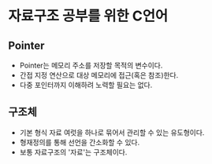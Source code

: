 # 자료구조 공부를 위한 C언어

## Pointer
- Pointer는 메모리 주소를 저장할 목적의 변수이다.
- 간접 지정 연산으로 대상 메모리에 접근(혹은 참조)한다.
- 다중 포인터까지 이해하려 노력할 필요는 없다.


## 구조체
- 기본 형식 자료 여럿을 하나로 묶어서 관리할 수 있는 유도형이다.
- 형재정의를 통해 선언을 간소화할 수 있다.
- 보통 자료구조의 '자료'는 구조체이다.

